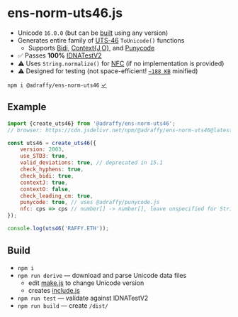 #  ens-norm-uts46.js

* Unicode `16.0.0` (but can be [built](#build) using any version)
* Generates entire family of [UTS-46](https://unicode.org/reports/tr46/) `ToUnicode()` functions
	- Supports [Bidi](https://datatracker.ietf.org/doc/html/rfc5893#section-2), [Context{J,O}](https://datatracker.ietf.org/doc/html/rfc5892#appendix-A), and [Punycode](https://github.com/adraffy/punycode.js)
* ✅️ Passes **100%** [IDNATestV2](https://unicode.org/reports/tr46/#Conformance_Testing)
* ⚠️ Uses `String.normalize()` for [NFC](https://unicode.org/reports/tr15/) (if no implementation is provided)
* ⚠️ Designed for testing (not space-efficient! [`~188 KB`](./dist/index.min.js) minified)

`npm i @adraffy/ens-norm-uts46` [&check;](https://www.npmjs.com/package/@adraffy/ens-norm-uts46)

## Example

```js
import {create_uts46} from '@adraffy/ens-norm-uts46';
// browser: https://cdn.jsdelivr.net/npm/@adraffy/ens-norm-uts46@latest/dist/index.min.js

const uts46 = create_uts46({
	version: 2003,
	use_STD3: true,
	valid_deviations: true, // deprecated in 15.1
	check_hyphens: true,
	check_bidi: true,
	contextJ: true,
	contextO: false,
	check_leading_cm: true,
	punycode: true, // uses @adraffy/punycode.js
	nfc: cps => cps // number[] -> number[], leave unspecified for String.normalize()	
});

console.log(uts46('RAFFY.ETH'));
```

## Build

* `npm i`
* `npm run derive` — download and parse Unicode data files
	* edit [make.js](./derive/make.js) to change Unicode version
	* creates [include.js](./src/include.js)
* `npm run test` — validate against IDNATestV2
* `npm run build` — create `/dist/`
